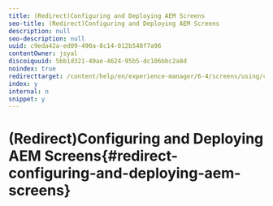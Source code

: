 ```yaml
---
title: (Redirect)Configuring and Deploying AEM Screens
seo-title: (Redirect)Configuring and Deploying AEM Screens
description: null
seo-description: null
uuid: c9eda42a-ed09-490a-8c14-012b548f7a96
contentOwner: jsyal
discoiquuid: 5bb1d321-40ae-4624-95b5-dc106bbc2a8d
noindex: true
redirecttarget: /content/help/en/experience-manager/6-4/screens/using/configuring-screens-introduction
index: y
internal: n
snippet: y
---
```


# (Redirect)Configuring and Deploying AEM Screens{#redirect-configuring-and-deploying-aem-screens}

